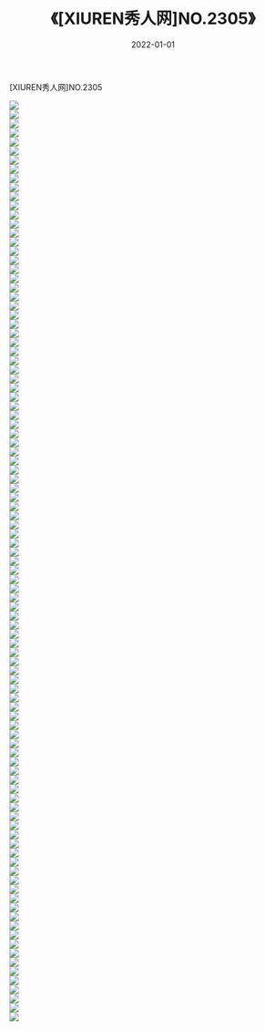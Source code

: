 ﻿---
layout: post
title:  《[XIUREN秀人网]NO.2305》
date:   2022-01-01
img: http://pic.660000.xyz/1:/秀人网/秀人网第03部分/[XIUREN秀人网]NO.2305/000.jpg
categories: [美女, 清纯, 唯美]
---

[XIUREN秀人网]NO.2305

 ![](http://pic.660000.xyz/1:/秀人网/秀人网第03部分/[XIUREN秀人网]NO.2305/001.jpg) <br>![](http://pic.660000.xyz/1:/秀人网/秀人网第03部分/[XIUREN秀人网]NO.2305/002.jpg) <br>![](http://pic.660000.xyz/1:/秀人网/秀人网第03部分/[XIUREN秀人网]NO.2305/003.jpg) <br>![](http://pic.660000.xyz/1:/秀人网/秀人网第03部分/[XIUREN秀人网]NO.2305/004.jpg) <br>![](http://pic.660000.xyz/1:/秀人网/秀人网第03部分/[XIUREN秀人网]NO.2305/005.jpg) <br>![](http://pic.660000.xyz/1:/秀人网/秀人网第03部分/[XIUREN秀人网]NO.2305/006.jpg) <br>![](http://pic.660000.xyz/1:/秀人网/秀人网第03部分/[XIUREN秀人网]NO.2305/007.jpg) <br>![](http://pic.660000.xyz/1:/秀人网/秀人网第03部分/[XIUREN秀人网]NO.2305/008.jpg) <br>![](http://pic.660000.xyz/1:/秀人网/秀人网第03部分/[XIUREN秀人网]NO.2305/009.jpg) <br>![](http://pic.660000.xyz/1:/秀人网/秀人网第03部分/[XIUREN秀人网]NO.2305/010.jpg) <br>![](http://pic.660000.xyz/1:/秀人网/秀人网第03部分/[XIUREN秀人网]NO.2305/011.jpg) <br>![](http://pic.660000.xyz/1:/秀人网/秀人网第03部分/[XIUREN秀人网]NO.2305/012.jpg) <br>![](http://pic.660000.xyz/1:/秀人网/秀人网第03部分/[XIUREN秀人网]NO.2305/013.jpg) <br>![](http://pic.660000.xyz/1:/秀人网/秀人网第03部分/[XIUREN秀人网]NO.2305/014.jpg) <br>![](http://pic.660000.xyz/1:/秀人网/秀人网第03部分/[XIUREN秀人网]NO.2305/015.jpg) <br>![](http://pic.660000.xyz/1:/秀人网/秀人网第03部分/[XIUREN秀人网]NO.2305/016.jpg) <br>![](http://pic.660000.xyz/1:/秀人网/秀人网第03部分/[XIUREN秀人网]NO.2305/017.jpg) <br>![](http://pic.660000.xyz/1:/秀人网/秀人网第03部分/[XIUREN秀人网]NO.2305/018.jpg) <br>![](http://pic.660000.xyz/1:/秀人网/秀人网第03部分/[XIUREN秀人网]NO.2305/019.jpg) <br>![](http://pic.660000.xyz/1:/秀人网/秀人网第03部分/[XIUREN秀人网]NO.2305/020.jpg) <br>![](http://pic.660000.xyz/1:/秀人网/秀人网第03部分/[XIUREN秀人网]NO.2305/021.jpg) <br>![](http://pic.660000.xyz/1:/秀人网/秀人网第03部分/[XIUREN秀人网]NO.2305/022.jpg) <br>![](http://pic.660000.xyz/1:/秀人网/秀人网第03部分/[XIUREN秀人网]NO.2305/023.jpg) <br>![](http://pic.660000.xyz/1:/秀人网/秀人网第03部分/[XIUREN秀人网]NO.2305/024.jpg) <br>![](http://pic.660000.xyz/1:/秀人网/秀人网第03部分/[XIUREN秀人网]NO.2305/025.jpg) <br>![](http://pic.660000.xyz/1:/秀人网/秀人网第03部分/[XIUREN秀人网]NO.2305/026.jpg) <br>![](http://pic.660000.xyz/1:/秀人网/秀人网第03部分/[XIUREN秀人网]NO.2305/027.jpg) <br>![](http://pic.660000.xyz/1:/秀人网/秀人网第03部分/[XIUREN秀人网]NO.2305/028.jpg) <br>![](http://pic.660000.xyz/1:/秀人网/秀人网第03部分/[XIUREN秀人网]NO.2305/029.jpg) <br>![](http://pic.660000.xyz/1:/秀人网/秀人网第03部分/[XIUREN秀人网]NO.2305/030.jpg) <br>![](http://pic.660000.xyz/1:/秀人网/秀人网第03部分/[XIUREN秀人网]NO.2305/031.jpg) <br>![](http://pic.660000.xyz/1:/秀人网/秀人网第03部分/[XIUREN秀人网]NO.2305/032.jpg) <br>![](http://pic.660000.xyz/1:/秀人网/秀人网第03部分/[XIUREN秀人网]NO.2305/033.jpg) <br>![](http://pic.660000.xyz/1:/秀人网/秀人网第03部分/[XIUREN秀人网]NO.2305/034.jpg) <br>![](http://pic.660000.xyz/1:/秀人网/秀人网第03部分/[XIUREN秀人网]NO.2305/035.jpg) <br>![](http://pic.660000.xyz/1:/秀人网/秀人网第03部分/[XIUREN秀人网]NO.2305/036.jpg) <br>![](http://pic.660000.xyz/1:/秀人网/秀人网第03部分/[XIUREN秀人网]NO.2305/037.jpg) <br>![](http://pic.660000.xyz/1:/秀人网/秀人网第03部分/[XIUREN秀人网]NO.2305/038.jpg) <br>![](http://pic.660000.xyz/1:/秀人网/秀人网第03部分/[XIUREN秀人网]NO.2305/039.jpg) <br>![](http://pic.660000.xyz/1:/秀人网/秀人网第03部分/[XIUREN秀人网]NO.2305/040.jpg) <br>![](http://pic.660000.xyz/1:/秀人网/秀人网第03部分/[XIUREN秀人网]NO.2305/041.jpg) <br>![](http://pic.660000.xyz/1:/秀人网/秀人网第03部分/[XIUREN秀人网]NO.2305/042.jpg) <br>![](http://pic.660000.xyz/1:/秀人网/秀人网第03部分/[XIUREN秀人网]NO.2305/043.jpg) <br>![](http://pic.660000.xyz/1:/秀人网/秀人网第03部分/[XIUREN秀人网]NO.2305/044.jpg) <br>![](http://pic.660000.xyz/1:/秀人网/秀人网第03部分/[XIUREN秀人网]NO.2305/045.jpg) <br>![](http://pic.660000.xyz/1:/秀人网/秀人网第03部分/[XIUREN秀人网]NO.2305/046.jpg) <br>![](http://pic.660000.xyz/1:/秀人网/秀人网第03部分/[XIUREN秀人网]NO.2305/047.jpg) <br>![](http://pic.660000.xyz/1:/秀人网/秀人网第03部分/[XIUREN秀人网]NO.2305/048.jpg) <br>![](http://pic.660000.xyz/1:/秀人网/秀人网第03部分/[XIUREN秀人网]NO.2305/049.jpg) <br>![](http://pic.660000.xyz/1:/秀人网/秀人网第03部分/[XIUREN秀人网]NO.2305/050.jpg) <br>![](http://pic.660000.xyz/1:/秀人网/秀人网第03部分/[XIUREN秀人网]NO.2305/051.jpg) <br>![](http://pic.660000.xyz/1:/秀人网/秀人网第03部分/[XIUREN秀人网]NO.2305/052.jpg) <br>![](http://pic.660000.xyz/1:/秀人网/秀人网第03部分/[XIUREN秀人网]NO.2305/053.jpg) <br>![](http://pic.660000.xyz/1:/秀人网/秀人网第03部分/[XIUREN秀人网]NO.2305/054.jpg) <br>![](http://pic.660000.xyz/1:/秀人网/秀人网第03部分/[XIUREN秀人网]NO.2305/055.jpg) <br>![](http://pic.660000.xyz/1:/秀人网/秀人网第03部分/[XIUREN秀人网]NO.2305/056.jpg) <br>![](http://pic.660000.xyz/1:/秀人网/秀人网第03部分/[XIUREN秀人网]NO.2305/057.jpg) <br>![](http://pic.660000.xyz/1:/秀人网/秀人网第03部分/[XIUREN秀人网]NO.2305/058.jpg) <br>![](http://pic.660000.xyz/1:/秀人网/秀人网第03部分/[XIUREN秀人网]NO.2305/059.jpg) <br>![](http://pic.660000.xyz/1:/秀人网/秀人网第03部分/[XIUREN秀人网]NO.2305/060.jpg) <br>![](http://pic.660000.xyz/1:/秀人网/秀人网第03部分/[XIUREN秀人网]NO.2305/061.jpg) <br>![](http://pic.660000.xyz/1:/秀人网/秀人网第03部分/[XIUREN秀人网]NO.2305/062.jpg) <br>![](http://pic.660000.xyz/1:/秀人网/秀人网第03部分/[XIUREN秀人网]NO.2305/063.jpg) <br>![](http://pic.660000.xyz/1:/秀人网/秀人网第03部分/[XIUREN秀人网]NO.2305/064.jpg) <br>![](http://pic.660000.xyz/1:/秀人网/秀人网第03部分/[XIUREN秀人网]NO.2305/065.jpg) <br>![](http://pic.660000.xyz/1:/秀人网/秀人网第03部分/[XIUREN秀人网]NO.2305/066.jpg) <br>![](http://pic.660000.xyz/1:/秀人网/秀人网第03部分/[XIUREN秀人网]NO.2305/067.jpg) <br>![](http://pic.660000.xyz/1:/秀人网/秀人网第03部分/[XIUREN秀人网]NO.2305/068.jpg) <br>![](http://pic.660000.xyz/1:/秀人网/秀人网第03部分/[XIUREN秀人网]NO.2305/069.jpg) <br>![](http://pic.660000.xyz/1:/秀人网/秀人网第03部分/[XIUREN秀人网]NO.2305/070.jpg) <br>![](http://pic.660000.xyz/1:/秀人网/秀人网第03部分/[XIUREN秀人网]NO.2305/071.jpg) <br>![](http://pic.660000.xyz/1:/秀人网/秀人网第03部分/[XIUREN秀人网]NO.2305/072.jpg) <br>![](http://pic.660000.xyz/1:/秀人网/秀人网第03部分/[XIUREN秀人网]NO.2305/073.jpg) <br>![](http://pic.660000.xyz/1:/秀人网/秀人网第03部分/[XIUREN秀人网]NO.2305/074.jpg) <br>![](http://pic.660000.xyz/1:/秀人网/秀人网第03部分/[XIUREN秀人网]NO.2305/075.jpg) <br>![](http://pic.660000.xyz/1:/秀人网/秀人网第03部分/[XIUREN秀人网]NO.2305/076.jpg) <br>![](http://pic.660000.xyz/1:/秀人网/秀人网第03部分/[XIUREN秀人网]NO.2305/077.jpg) <br>![](http://pic.660000.xyz/1:/秀人网/秀人网第03部分/[XIUREN秀人网]NO.2305/078.jpg) <br>![](http://pic.660000.xyz/1:/秀人网/秀人网第03部分/[XIUREN秀人网]NO.2305/079.jpg) <br>![](http://pic.660000.xyz/1:/秀人网/秀人网第03部分/[XIUREN秀人网]NO.2305/080.jpg) <br>![](http://pic.660000.xyz/1:/秀人网/秀人网第03部分/[XIUREN秀人网]NO.2305/081.jpg) <br>![](http://pic.660000.xyz/1:/秀人网/秀人网第03部分/[XIUREN秀人网]NO.2305/082.jpg) <br>![](http://pic.660000.xyz/1:/秀人网/秀人网第03部分/[XIUREN秀人网]NO.2305/083.jpg) <br>![](http://pic.660000.xyz/1:/秀人网/秀人网第03部分/[XIUREN秀人网]NO.2305/084.jpg) <br>![](http://pic.660000.xyz/1:/秀人网/秀人网第03部分/[XIUREN秀人网]NO.2305/085.jpg) <br>![](http://pic.660000.xyz/1:/秀人网/秀人网第03部分/[XIUREN秀人网]NO.2305/086.jpg) <br>![](http://pic.660000.xyz/1:/秀人网/秀人网第03部分/[XIUREN秀人网]NO.2305/087.jpg) <br>![](http://pic.660000.xyz/1:/秀人网/秀人网第03部分/[XIUREN秀人网]NO.2305/088.jpg) <br>![](http://pic.660000.xyz/1:/秀人网/秀人网第03部分/[XIUREN秀人网]NO.2305/089.jpg) <br>![](http://pic.660000.xyz/1:/秀人网/秀人网第03部分/[XIUREN秀人网]NO.2305/090.jpg) <br>![](http://pic.660000.xyz/1:/秀人网/秀人网第03部分/[XIUREN秀人网]NO.2305/091.jpg) <br>![](http://pic.660000.xyz/1:/秀人网/秀人网第03部分/[XIUREN秀人网]NO.2305/092.jpg) <br>![](http://pic.660000.xyz/1:/秀人网/秀人网第03部分/[XIUREN秀人网]NO.2305/093.jpg) <br>![](http://pic.660000.xyz/1:/秀人网/秀人网第03部分/[XIUREN秀人网]NO.2305/094.jpg) <br>![](http://pic.660000.xyz/1:/秀人网/秀人网第03部分/[XIUREN秀人网]NO.2305/095.jpg) <br>![](http://pic.660000.xyz/1:/秀人网/秀人网第03部分/[XIUREN秀人网]NO.2305/096.jpg) <br>![](http://pic.660000.xyz/1:/秀人网/秀人网第03部分/[XIUREN秀人网]NO.2305/097.jpg) <br>![](http://pic.660000.xyz/1:/秀人网/秀人网第03部分/[XIUREN秀人网]NO.2305/098.jpg) <br>![](http://pic.660000.xyz/1:/秀人网/秀人网第03部分/[XIUREN秀人网]NO.2305/099.jpg) <br>![](http://pic.660000.xyz/1:/秀人网/秀人网第03部分/[XIUREN秀人网]NO.2305/100.jpg) <br>![](http://pic.660000.xyz/1:/秀人网/秀人网第03部分/[XIUREN秀人网]NO.2305/101.jpg) <br>